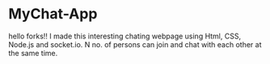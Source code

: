 # MyChat-App
hello forks!! I made this interesting chating webpage using Html, CSS, Node.js and socket.io. N no. of persons can join and chat with each other at the same time.

